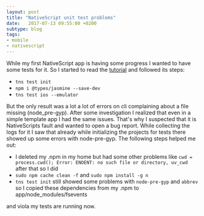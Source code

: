 ```yaml
---
layout: post
title: "NativeScript unit test problems"
date:   2017-07-13 09:55:00 +0200
subtype: blog
tags:
- mobile
- nativescript
---
```


While my first NativeScript app is having some progress I wanted to have some tests for it.
So I started to read the [tutorial](https://docs.nativescript.org/tooling/testing) and followed
its steps:

* ```tns test init```
* ```npm i @types/jasmine --save-dev```
* ```tns test ios --emulator```

But the only result was a lot a lot of errors on cli complaining about a file missing (node_pre-gyp).
After some investigation I realized that even in a simple template app I had the same issues.
That's why I suspected that it is NativeScripts fault and wanted to open a bug report.
While collecting the logs for it I saw that already while initializing the projects for tests
there showed up some errors with node-pre-gyp.
The following steps helped me out:

* I deleted my .npm in my home but had some other problems like ```cwd = process.cwd(); Error:
  ENOENT: no such file or directory, uv_cwd``` after that so I did
* ```sudo npm cache clean -f``` and ```sudo npm install -g n```
* ```tns test init``` still showed some problems with ```node-pre-gyp``` and ```abbrev``` so I
  copied these dependencies from my .npm to app/node_modules/fsevents

and viola my tests are running now.  
